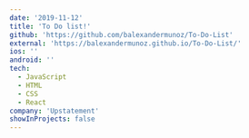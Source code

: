 ```yaml
---
date: '2019-11-12'
title: 'To Do list!'
github: 'https://github.com/balexandermunoz/To-Do-List'
external: 'https://balexandermunoz.github.io/To-Do-List/'
ios: ''
android: ''
tech:
  - JavaScript
  - HTML
  - CSS
  - React
company: 'Upstatement'
showInProjects: false
---
```

